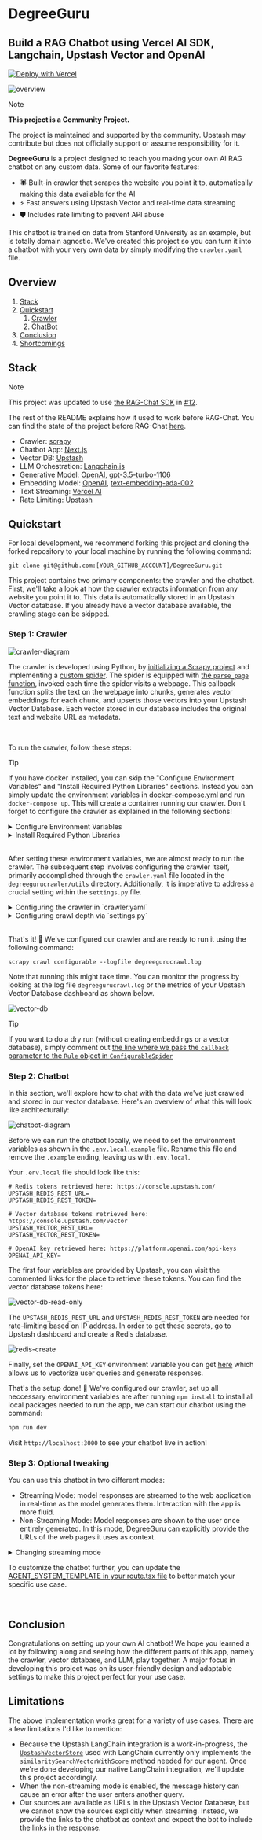 # DegreeGuru

## Build a RAG Chatbot using Vercel AI SDK, Langchain, Upstash Vector and OpenAI

[![Deploy with Vercel](https://vercel.com/button)](https://vercel.com/new/clone?repository-url=https%3A%2F%2Fgithub.com%2Fupstash%2Fdegreeguru&env=UPSTASH_REDIS_REST_URL,UPSTASH_REDIS_REST_TOKEN,UPSTASH_VECTOR_REST_URL,UPSTASH_VECTOR_REST_TOKEN,OPENAI_API_KEY&demo-title=DegreeGuru%20Demo&demo-description=A%20Demo%20Showcasing%20the%20DegreeGuru%20App&demo-url=https%3A%2F%2Fdegreeguru.vercel.app%2F&demo-image=https%3A%2F%2Fupstash.com%2Ficons%2Ffavicon-32x32.png)

![overview](figs/overview.gif)

> [!NOTE]  
> **This project is a Community Project.**
>
> The project is maintained and supported by the community. Upstash may contribute but does not officially support or assume responsibility for it.

**DegreeGuru** is a project designed to teach you making your own AI RAG chatbot on any custom data. Some of our favorite features:

- 🕷️ Built-in crawler that scrapes the website you point it to, automatically making this data available for the AI
- ⚡ Fast answers using Upstash Vector and real-time data streaming
- 🛡️ Includes rate limiting to prevent API abuse

This chatbot is trained on data from Stanford University as an example, but is totally domain agnostic. We've created this project so you can turn it into a chatbot with your very own data by simply modifying the `crawler.yaml` file.  

## Overview

1. [Stack](#stack)
2. [Quickstart](#quickstart)
   1. [Crawler](#crawler)
   2. [ChatBot](#chatbot)
3. [Conclusion](#conclusion)
4. [Shortcomings](#shortcomings)

## Stack

> [!NOTE]  
> This project was updated to use [the RAG-Chat SDK](https://github.com/upstash/rag-chat) in [#12](https://github.com/upstash/degree-guru/pull/12).
>
> The rest of the README explains how it used to work before RAG-Chat. You can find the state of the project before RAG-Chat [here](https://github.com/upstash/degree-guru/tree/e57ffe21fe060cc1d34ec15ebbbb5a72a5a4b1d7).

- Crawler: [scrapy](https://scrapy.org/)
- Chatbot App: [Next.js](https://nextjs.org/)
- Vector DB: [Upstash](https://upstash.com/)
- LLM Orchestration: [Langchain.js](https://js.langchain.com)
- Generative Model: [OpenAI](https://openai.com/), [gpt-3.5-turbo-1106](https://platform.openai.com/docs/models)
- Embedding Model: [OpenAI](https://openai.com/), [text-embedding-ada-002](https://platform.openai.com/docs/guides/embeddings)
- Text Streaming: [Vercel AI](https://vercel.com/ai)
- Rate Limiting: [Upstash](https://upstash.com/)

## Quickstart

For local development, we recommend forking this project and cloning the forked repository to your local machine by running the following command:

```
git clone git@github.com:[YOUR_GITHUB_ACCOUNT]/DegreeGuru.git
```

This project contains two primary components: the crawler and the chatbot. First, we'll take a look at how the crawler extracts information from any website you point it to. This data is automatically stored in an Upstash Vector database. If you already have a vector database available, the crawling stage can be skipped.

### Step 1: Crawler

![crawler-diagram](figs/how-this-project-works.png)

The crawler is developed using Python, by [initializing a Scrapy project](https://docs.scrapy.org/en/latest/intro/tutorial.html#creating-a-project) and implementing a [custom spider](https://github.com/upstash/degreeguru/blob/master/degreegurucrawler/degreegurucrawler/spiders/configurable.py). The spider is equipped with [the `parse_page` function](https://github.com/upstash/degreeguru/blob/master/degreegurucrawler/degreegurucrawler/spiders/configurable.py#L42), invoked each time the spider visits a webpage. This callback function splits the text on the webpage into chunks, generates vector embeddings for each chunk, and upserts those vectors into your Upstash Vector Database. Each vector stored in our database includes the original text and website URL as metadata.

</br>

To run the crawler, follow these steps:

> [!TIP]
> If you have docker installed, you can skip the "Configure Environment Variables" and "Install Required Python Libraries" sections. Instead you can simply update the environment variables in [docker-compose.yml](https://github.com/upstash/DegreeGuru/blob/master/degreegurucrawler/docker-compose.yml) and run `docker-compose up`. This will create a container running our crawler. Don't forget to configure the crawler as explained in the following sections!

<details>

<summary>Configure Environment Variables</summary>
Before we can run our crawler, we need to configure environment variables. They let us securely store sensitive information, such as the API keys we need to communicate with OpenAI or Upstash Vector.

If you don't already have an Upstash Vector Database, create one [here](https://console.upstash.com/vector) and set 1536 as the vector dimensions. We set 1536 here because that is the amount needed by the embedding model we will use. 

![vector-db-create](figs/vector-db-create.png)

The following environment variables should be set:

```
# Upstash Vector credentials retrieved here: https://console.upstash.com/vector
UPSTASH_VECTOR_REST_URL=****
UPSTASH_VECTOR_REST_TOKEN=****

# OpenAI key retrieved here: https://platform.openai.com/api-keys
OPENAI_API_KEY=****
```

</details>

<details>
<summary>Install Required Python Libraries</summary>

To install the libraries, we suggest setting up a virtual Python environment. Before starting the installation, navigate to the `degreegurucrawler` directory.

To setup a virtual environment, first install `virtualenv` package:

```bash
pip install virtualenv
```

Then, create a new virtual environment and activate it:

```bash
# create environment
python3 -m venv venv

# activate environment
source venv/bin/activate
```

Finally, use [the `requirements.txt`](https://github.com/upstash/degreeguru/blob/master/degreegurucrawler/requirements.txt) to install the required libraries:

```bash
pip install -r requirements.txt
```

</details>



</br>

After setting these environment variables, we are almost ready to run the crawler. The subsequent step involves configuring the crawler itself, primarily accomplished through the `crawler.yaml` file located in the `degreegurucrawler/utils` directory. Additionally, it is imperative to address a crucial setting within the `settings.py` file.

<details>
<summary>Configuring the crawler in `crawler.yaml`</summary>

The crawler.yaml has two main sections: `crawler` and `index`:

```yaml
crawler:
  start_urls:
    - https://www.some.domain.com
  link_extractor:
    allow: '.*some\.domain.*'
    deny:
      - "#"
      - '\?'
      - about
index:
  openAI_embedding_model: text-embedding-ada-002
  text_splitter:
    chunk_size: 1000
    chunk_overlap: 100
```

In the `crawler` section, there are two subsections:

- `start_urls`: the entrypoints our crawler will start searching from
- `link_extractor`: a dictionary passed as arguments to [`scrapy.linkextractors.LinkExtractor`](https://docs.scrapy.org/en/latest/topics/link-extractors.html). Some important parameters are:
  - `allow`: Only extracts links matching the given regex(s)
  - `allow_domains`: Only extract links matching the given domain(s)
  - `deny`: Deny links matching the given regex(s)

In the `index` section, there are two subsections:

- `openAI_embedding_model`: The embedding model to use
- `test_splitter`: a dictionary passed as arguments to [`langchain.text_splitter.RecursiveCharacterTextSplitter`](https://api.python.langchain.com/en/latest/text_splitter/langchain.text_splitter.RecursiveCharacterTextSplitter.html)

</details>

<details>
<summary>Configuring crawl depth via `settings.py`</summary>

`settings.py` file has an important setting called `DEPTH_LIMIT` which determines how many consecutive links our spider can crawl. A high value lets our crawler visit the deepest corners of a website, taking longer to finish with possibly diminishing returns. A low value could end the crawl before extracting relevant information.

If pages are skipped due to the `DEPTH_LIMIT`, Scrapy logs those skipped URLs for us. Because this usually causes a lot of logs, we've disabled this option in our project. If you'd like to keep it enabled, remove  [the `"scrapy.spidermiddlewares.depth"` from the `disable_loggers` in `degreegurucrawler/spider/configurable.py` file](https://github.com/upstash/degreeguru/blob/master/degreegurucrawler/degreegurucrawler/spiders/configurable.py#L22).

</details>

</br>

That's it! 🎉 We've configured our crawler and are ready to run it using the following command:

```
scrapy crawl configurable --logfile degreegurucrawl.log
```

Note that running this might take time. You can monitor the progress by looking at the log file `degreegurucrawl.log` or the metrics of your Upstash Vector Database dashboard as shown below.

![vector-db](figs/vector-db.png)

> [!TIP]
> If you want to do a dry run (without creating embeddings or a vector database), simply comment out [the line where we pass the `callback` parameter to the `Rule` object in `ConfigurableSpider`](https://github.com/upstash/degreeguru/blob/master/degreegurucrawler/degreegurucrawler/spiders/configurable.py#L38)

### Step 2: Chatbot

In this section, we'll explore how to chat with the data we've just crawled and stored in our vector database. Here's an overview of what this will look like architecturally:

![chatbot-diagram](figs/infrastructure.png)

Before we can run the chatbot locally, we need to set the environment variables as shown in the [`.env.local.example`](https://github.com/upstash/degreeguru/blob/master/.env.local.example) file. Rename this file and remove the `.example` ending, leaving us with `.env.local`. 

Your `.env.local` file should look like this:
```
# Redis tokens retrieved here: https://console.upstash.com/
UPSTASH_REDIS_REST_URL=
UPSTASH_REDIS_REST_TOKEN=

# Vector database tokens retrieved here: https://console.upstash.com/vector
UPSTASH_VECTOR_REST_URL=
UPSTASH_VECTOR_REST_TOKEN=

# OpenAI key retrieved here: https://platform.openai.com/api-keys
OPENAI_API_KEY=
```

The first four variables are provided by Upstash, you can visit the commented links for the place to retrieve these tokens. You can find the vector database tokens here:

![vector-db-read-only](figs/vector-db-read-only.png)

The `UPSTASH_REDIS_REST_URL` and `UPSTASH_REDIS_REST_TOKEN` are needed for rate-limiting based on IP address. In order to get these secrets, go to Upstash dashboard and create a Redis database.

![redis-create](figs/redis-create.png)

Finally, set the `OPENAI_API_KEY` environment variable you can get [here](https://platform.openai.com/api-keys) which allows us to vectorize user queries and generate responses.

That's the setup done! 🎉 We've configured our crawler, set up all neccessary environment variables are after running `npm install` to install all local packages needed to run the app, we can start our chatbot using the command:

```bash
npm run dev
```

Visit `http://localhost:3000` to see your chatbot live in action!

### Step 3: Optional tweaking

You can use this chatbot in two different modes:

- Streaming Mode: model responses are streamed to the web application in real-time as the model generates them. Interaction with the app is more fluid.
- Non-Streaming Mode: Model responses are shown to the user once entirely generated. In this mode, DegreeGuru can explicitly provide the URLs of the web pages it uses as context.

<details>
<summary>Changing streaming mode</summary>

To turn streaming on/off, navigate to `src/app/route/guru` and open the `route.tsx` file. Setting [`returnIntermediateSteps`](https://github.com/upstash/degreeguru/blob/master/src/app/api/guru/route.tsx#L64) to `true` disables streaming, setting it to `false` enables streaming.

</details>

To customize the chatbot further, you can update the [AGENT_SYSTEM_TEMPLATE in your route.tsx file](https://github.com/upstash/DegreeGuru/blob/master/src/app/api/guru/route.tsx#L101) to better match your specific use case.

</br>

## Conclusion

Congratulations on setting up your own AI chatbot! We hope you learned a lot by following along and seeing how the different parts of this app, namely the crawler, vector database, and LLM, play together. A major focus in developing this project was on its user-friendly design and adaptable settings to make this project perfect for your use case.

## Limitations

The above implementation works great for a variety of use cases. There are a few limitations I'd like to mention:

- Because the Upstash LangChain integration is a work-in-progress, the [`UpstashVectorStore`](https://github.com/upstash/degreeguru/blob/master/src/app/vectorstore/UpstashVectorStore.js) used with LangChain currently only implements the `similaritySearchVectorWithScore` method needed for our agent. Once we're done developing our native LangChain integration, we'll update this project accordingly.
- When the non-streaming mode is enabled, the message history can cause an error after the user enters another query.
- Our sources are available as URLs in the Upstash Vector Database, but we cannot show the sources explicitly when streaming. Instead, we provide the links to the chatbot as context and expect the bot to include the links in the response.

